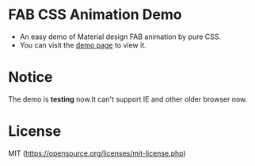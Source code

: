 # FAB CSS Animation Demo
- An easy demo of Material design FAB animation by pure CSS.
- You can visit the [demo page](https://zhang-kai.github.io/fab-css-animation-demo/demo.html) to view it.

# Notice
The demo is **testing** now.It can't support IE and other older browser now.

# License
MIT (https://opensource.org/licenses/mit-license.php)
